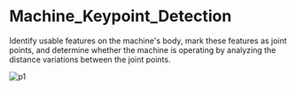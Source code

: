# Machine_Keypoint_Detection
Identify usable features on the machine's body, mark these features as joint points, and determine whether the machine is operating by analyzing the distance variations between the joint points.

![p1](./images/machine_example.png)
